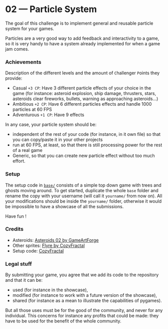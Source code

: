 # 02 — Particle System

The goal of this challenge is to implement general and reusable particle system for your games.

Particles are a very good way to add feedback and interactivity to a game, 
so it is very handy to have a system already implemented for when a game jam comes.

### Achievements

 Description of the different levels and the amount of 
`C`hallenger `P`oints they provide:

- Casual `+3 CP`: Have 3 different particle effects of your choice in the game 
    (for instance: asteroid explosion, ship damage, thrusters, stars, asteroids clear fireworks, bullets, warning as approaching asteroids...)
- Ambitious `+2 CP`: Have 6 different particles effects and handle 1000 particles at 60 FPS
- Adventurous `+1 CP`: Have 9 effects

In any case, your particle system should be:
- independent of the rest of your code (for instance, in it own file) 
   so that you can copy/paste it in your other projects
- run at 60 FPS, at least, so that there is still processing power for the rest of a real game
- Generic, so that you can create new particle effect without too much effort.

### Setup

The setup code in [`base/`](./base) consists of a simple top down game with trees and ghosts moving around.
To get started, duplicate the whole `base` folder and rename the copy with your username
(will call it `yourname/` from now on). All your modifications should be inside the `yourname/` folder,
otherwise it would be impossible to have a showcase of all the submissions.

Have fun !

### Credits

 - Asteroids: [Asteroids 02 by GameArtForge](https://opengameart.org/content/asteroids-set-02)
 - Other sprites: [Flyre by CozyFractal](https://gitlab.com/ddorn/flyre)
 - Setup code: [CozyFractal](https://cozyfractal.com)

### Legal stuff

By submitting your game, you agree that we add its code to the repository 
and that it can be:
- used (for instance in the showcase), 
- modified (for instance to work with a future version of the showcase),
- shared (for instance as a mean to illustrate the capabilities of pygames).

But all those uses must be for the good of the community, and never for any individual.
This concerns for instance any profits that could be made: they have to be used for the 
benefit of the whole community.
